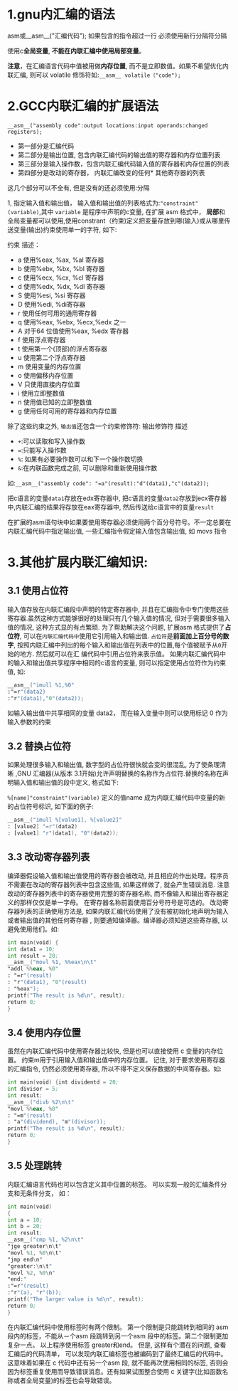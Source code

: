 # 1.gnu内汇编的语法
asm或__asm__("汇编代码");
如果包含的指令超过一行 必须使用新行分隔符分隔

使用c**全局变量**, **不能在内联汇编中使用局部变量**。

**注意**，在汇编语言代码中值被用做**内存位置**, 而不是立即数值。如果不希望优化内联汇编, 则可以 volatile 修饰符如:`__asm__ volatile（"code");`

# 2.GCC内联汇编的扩展语法

`__asm__("assembly code":output locations:input operands:changed registers);`

* 第一部分是汇编代码
* 第二部分是输出位置, 包含内联汇编代码的输出值的寄存器和内存位置列表
* 第三部分是输入操作数，包含内联汇编代码输入值的寄存器和内存位置的列表
* 第四部分是改动的寄存器， 内联汇编改变的任何* 其他寄存器的列表

这几个部分可以不全有, 但是没有的还必须使用:分隔

1, 指定输入值和输出值， 输入值和输出值的列表格式为:`"constraint"(variable)`,其中 `variable` 是程序中声明的c变量, 在扩展 asm 格式中， **局部**和全局变量都可以使用,使用constrant（约束)定义把变量存放到哪(输入)或从哪里传送变量(输出)约束使用单一的字符, 如下:

约束 描述：

* a 使用%eax, %ax, %al 寄存器
* b 使用%ebx, %bx, %bl 寄存器
* c 使用%ecx, %cx, %cl 寄存器
* d 使用%edx, %dx, %dl 寄存器
* S 使用%esi, %si 寄存器
* D 使用%edi, %di寄存器
* r 使用任何可用的通用寄存器
* q 使用%eax, %ebx, %ecx,%edx 之一
* A 对于64 位值使用%eax, %edx 寄存器
* f 使用浮点寄存器
* t 使用第一个(顶部)的浮点寄存器
* u 使用第二个浮点寄存器
* m 使用变量的内存位置
* o 使用偏移内存位置
* V 只使用直接内存位置
* i 使用立即整数值
* n 使用值已知的立即整数值
* g 使用任何可用的寄存器和内存位置

除了这些约束之外, `输出值`还包含一个约束修饰符:
输出修饰符 描述

* `+`:可以读取和写入操作数
* `=`:只能写入操作数
* `%`: 如果有必要操作数可以和下一个操作数切换
* `&`:在内联函数完成之前, 可以删除和重新使用操作数

如:`__asm__("assembly code": "=a"(result):"d"(data1),"c"(data2));`

把c语言的变量`data1`存放在edx寄存器中, 把c语言的变量`data2`存放到ecx寄存器中,内联汇编的结果将存放在eax寄存器中, 然后传送给c语言中的变量`result`

在扩展的asm语句块中如果要使用寄存器必须使用两个百分号符号。不一定总要在内联汇编代码中指定输出值, 一些汇编指令假定输入值包含输出值, 如 movs 指令

# 3.其他扩展内联汇编知识:
## 3.1 使用占位符
输入值存放在内联汇编段中声明的特定寄存器中, 并且在汇编指令中专门使用这些寄存器.虽然这种方式能够很好的处理只有几个输入值的情况, 但对于需要很多输入值的情况, 这种方式显的有点繁琐.
为了帮助解决这个问题, 扩展asm 格式提供了**占位符**, 可以在`内联汇编代码中`使用它引用输入和输出值.
`占位符`是**前面加上百分号的数字**, 按照内联汇编中列出的每个输入和输出值在列表中的位置,每个值被赋予从`0`开始的地方. 然后就可以在汇
编代码中引用占位符来表示值。
如果内联汇编代码中的输入和输出值共享程序中相同的c语言的变量, 则可以指定使用占位符作为约束值, 如:

```asm
__asm__("imull %1,%0"
:"=r"(data2)
:"r"(data1),"0"(data2));
```
如输入输出值中共享相同的变量 data2， 而在输入变量中则可以使用标记 0 作为输入参数的约束

## 3.2 替换占位符
如果处理很多输入和输出值, 数字型的占位符很快就会变的很混乱, 为了使条理清晰 ,GNU 汇编器(从版本 3.1开始)允许声明替换的名称作为占位符.替换的名称在声明输入值和输出值的段中定义, 格式如下:

`%[name]"constraint"(variable)`
定义的值name 成为内联汇编代码中变量的新的占位符号标识, 如下面的例子:

```asm
__asm__("imull %[value1], %[value2]"
: [value2] "=r"(data2)
: [value1] "r"(data1), "0"(data2));
```
## 3.3 改动寄存器列表
编译器假设输入值和输出值使用的寄存器会被改动, 并且相应的作出处理。程序员不需要在改动的寄存器列表中包含这些值, 如果这样做了, 就会产生错误消息. 注意改动的寄存器列表中的寄存器使用完整的寄存器名称, 而不像输入和输出寄存器定义的那样仅仅是单一字母。 在寄存器名称前面使用百分号符号是可选的。
改动寄存器列表的正确使用方法是, 如果内联汇编代码使用了没有被初始化地声明为输入或者输出值的其他任何寄存器 , 则要通知编译器。编译器必须知道这些寄存器, 以避免使用他们。如:

```asm
int main(void) {
int data1 = 10;
int result = 20;
__asm__("movl %1, %%eax\n\t"
"addl %%eax, %0"
: "=r"(result)
: "r"(data1), "0"(result)
: "%eax");
printf("The result is %d\n", result);
return 0;
}
```

## 3.4 使用内存位置
虽然在内联汇编代码中使用寄存器比较快, 但是也可以直接使用 c 变量的内存位置。 约束m用于引用输入值和输出值中的内存位置。 记住, 对于要求使用寄存器的汇编指令, 仍然必须使用寄存器, 所以不得不定义保存数据的中间寄存器。如:

```asm
int main(void) {int dividentd = 20;
int divisor = 5;
int result;
__asm__("divb %2\n\t"
"movl %%eax, %0"
: "=m"(result)
: "a"(dividend), "m"(divisor));
printf("The result is %d\n", result);
return 0;
}
```
## 3.5 处理跳转
内联汇编语言代码也可以包含定义其中位置的标签。 可以实现一般的汇编条件分支和无条件分支， 如：

```asm
int main(void) 
{
int a = 10;
int b = 20;
int result;
__asm__("cmp %1, %2\n\t"
"jge greater\n\t"
"movl %1, %0\n\t"
"jmp end\n"
"greater:\n\t"
"movl %2, %0\n"
"end:"
:"=r"(result)
:"r"(a), "r"(b));
printf("The larger value is %d\n", result);
return 0;
}
```
在内联汇编代码中使用标签时有两个限制。 第一个限制是只能跳转到相同的 asm 段内的标签，不能从－个asm 段跳转到另一个asm 段中的标签。第二个限制更加复杂一点。 以上程序使用标签 greater和end。 但是, 这样有个潜在的问题, 查看汇编后的代码清单， 可以发现内联汇编标签也被编码到了最终汇编后的代码中。 这意味着如果在 c 代码中还有另一个asm 段, 就不能再次使用相同的标签, 否则会因为标签重复使用而导致错误消息。还有如果试图整合使用 c 关键字(比如函数名称或者全局变量)的标签也会导致错误。

